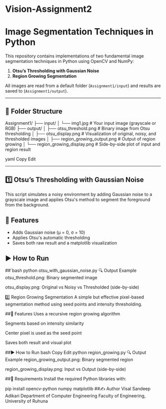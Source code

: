 # Vision-Assignment2

# Image Segmentation Techniques in Python

This repository contains implementations of two fundamental image segmentation techniques in Python using OpenCV and NumPy:

1. **Otsu’s Thresholding with Gaussian Noise**
2. **Region Growing Segmentation**

All images are read from a default folder (`Assignment1/input`) and results are saved to (`Assignment1/output`).

---

## 📁 Folder Structure

Assignment1/
├── input/
│ └── img1.jpg # Your input image (grayscale or RGB)
├── output/
│ ├── otsu_threshold.png # Binary image from Otsu thresholding
│ ├── otsu_display.png # Visualization of original, noisy, and thresholded images
│ ├── region_growing_output.png # Output of region growing
│ └── region_growing_display.png # Side-by-side plot of input and region result

yaml
Copy
Edit

---

## 1️⃣ Otsu’s Thresholding with Gaussian Noise

This script simulates a noisy environment by adding Gaussian noise to a grayscale image and applies Otsu's method to segment the foreground from the background.

## 📌 Features
- Adds Gaussian noise (μ = 0, σ = 10)
- Applies Otsu's automatic thresholding
- Saves both raw result and a matplotlib visualization

## ▶️ How to Run

##`bash
python otsu_with_gaussian_noise.py
🔍 Output Example
otsu_threshold.png: Binary segmented image

otsu_display.png: Original vs Noisy vs Thresholded (side-by-side)

2️⃣ Region Growing Segmentation
A simple but effective pixel-based segmentation method using seed points and intensity thresholding.

##📌 Features
Uses a recursive region growing algorithm

Segments based on intensity similarity

Center pixel is used as the seed point

Saves both result and visual plot

##▶️ How to Run
bash
Copy
Edit
python region_growing.py
🔍 Output Example
region_growing_output.png: Binary segmented region

region_growing_display.png: Input vs Output (side-by-side)

##🧰 Requirements
Install the required Python libraries with:


pip install opencv-python numpy matplotlib
##✍️ Author
Visal Sandeep Adikari
Department of Computer Engineering
Faculty of Engineering, University of Ruhuna

